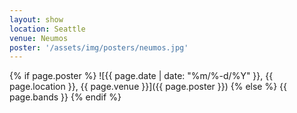 ```yaml
---
layout: show
location: Seattle
venue: Neumos
poster: '/assets/img/posters/neumos.jpg'
---
```


{% if page.poster %}
![{{ page.date | date: "%m/%-d/%Y" }}, {{ page.location }}, {{ page.venue }}]({{ page.poster }})
{% else %}
{{ page.bands }}
{% endif %}
